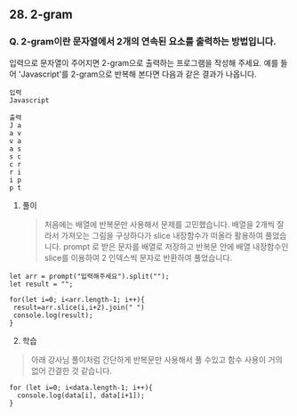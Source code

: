 ## 28. 2-gram

### Q. 2-gram이란 문자열에서 2개의 연속된 요소를 출력하는 방법입니다.

입력으로 문자열이 주어지면 2-gram으로 출력하는 프로그램을 작성해 주세요.
예를 들어 'Javascript'를 2-gram으로 반복해 본다면 다음과 같은 결과가 나옵니다.

```
입력
Javascript

출력
J a
a v
v a
a s
s c
c r
r i
i p
p t
```

1. 풀이

   > 처음에는 배열에 반복문만 사용해서 문제를 고민했습니다. 배열을 2개씩 잘라서 가져오는 그림을 구상하다가 slice 내장함수가 떠올라 활용하여 풀었습니다. prompt 로 받은 문자를 배열로 저장하고 반복문 안에 배열 내장함수인 slice를 이용하여 2 인덱스씩 문자로 반환하여 풀었습니다.

```
let arr = prompt("입력해주세요").split("");
let result = "";

for(let i=0; i<arr.length-1; i++){
 result=arr.slice(i,i+2).join(" ")
 console.log(result);
}
```

2. 학습

> 아래 강사님 풀이처럼 간단하게 반복문만 사용해서 풀 수있고 함수 사용이 거의 없어 간결한 것 같습니다.

```
for (let i=0; i<data.length-1; i++){
  console.log(data[i], data[i+1]);
}
```
